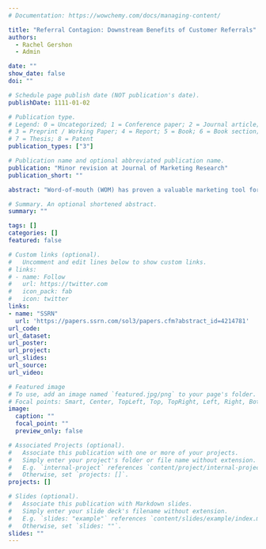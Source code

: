 ```yaml
---
# Documentation: https://wowchemy.com/docs/managing-content/

title: "Referral Contagion: Downstream Benefits of Customer Referrals"
authors: 
  - Rachel Gershon
  - Admin

date: ""
show_date: false
doi: ""

# Schedule page publish date (NOT publication's date).
publishDate: 1111-01-02

# Publication type.
# Legend: 0 = Uncategorized; 1 = Conference paper; 2 = Journal article;
# 3 = Preprint / Working Paper; 4 = Report; 5 = Book; 6 = Book section;
# 7 = Thesis; 8 = Patent
publication_types: ["3"]

# Publication name and optional abbreviated publication name.
publication: "Minor revision at Journal of Marketing Research"
publication_short: ""

abstract: "Word-of-mouth (WOM) has proven a valuable marketing tool for acquiring new customers and companies frequently invest in referral reward programs to incentivize their current customers to spread word-of-mouth. Previous work has documented that referred customers are more valuable than those who join through other venues. We propose a new, and rather critical, advantage of encouraging referrals − referrals are contagious. Using field data from 41.2 million customers, two preregistered lab experiments, and one field experiment, we find that referred customers make more referrals than non-referred customers. The difference in referrals persists after controlling for the level of match between the customer and firm, individual-level differences, and social network effects. To explain how referral contagion arises, we find that it is partially driven by customers’ perception that referring is more socially appropriate if they were originally referred to the same product. In a field experiment, we show that reminding customers that they joined through a referral boosts referral behavior by 20−27%. These results advance our understanding of the social and psychological motives that contribute to referral decisions and illustrate that promoting referrals is substantially more valuable than previously estimated."

# Summary. An optional shortened abstract.
summary: ""

tags: []
categories: []
featured: false

# Custom links (optional).
#   Uncomment and edit lines below to show custom links.
# links:
# - name: Follow
#   url: https://twitter.com
#   icon_pack: fab
#   icon: twitter
links:
- name: "SSRN"
  url: 'https://papers.ssrn.com/sol3/papers.cfm?abstract_id=4214781'
url_code:
url_dataset:
url_poster:
url_project:
url_slides:
url_source:
url_video:

# Featured image
# To use, add an image named `featured.jpg/png` to your page's folder. 
# Focal points: Smart, Center, TopLeft, Top, TopRight, Left, Right, BottomLeft, Bottom, BottomRight.
image:
  caption: ""
  focal_point: ""
  preview_only: false

# Associated Projects (optional).
#   Associate this publication with one or more of your projects.
#   Simply enter your project's folder or file name without extension.
#   E.g. `internal-project` references `content/project/internal-project/index.md`.
#   Otherwise, set `projects: []`.
projects: []

# Slides (optional).
#   Associate this publication with Markdown slides.
#   Simply enter your slide deck's filename without extension.
#   E.g. `slides: "example"` references `content/slides/example/index.md`.
#   Otherwise, set `slides: ""`.
slides: ""
---
```

